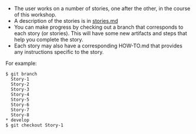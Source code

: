 - The user works on a number of stories, one after the other, in the course of this workshop.
- A description of the stories is in [stories.md](Stories)
- You can make progress by checking out a branch that corresponds to each story (or stories). This will have some new artifacts and steps that help you complete the story.
- Each story may also have a corresponding HOW-TO.md that provides any instructions specific to the story.

For example:

```
$ git branch
  Story-1
  Story-2
  Story-3
  Story-4
  Story-5
  Story-6
  Story-7
  Story-8
* develop
$ git checkout Story-1

```
